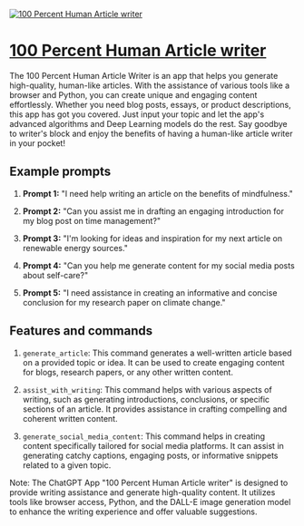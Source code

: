 [![100 Percent Human Article writer](https://files.oaiusercontent.com/file-Q7oNwAaxQftSUlDA0T5VxTRJ?se=2123-10-13T22%3A53%3A26Z&sp=r&sv=2021-08-06&sr=b&rscc=max-age%3D31536000%2C%20immutable&rscd=attachment%3B%20filename%3Dbathroomremodel.png&sig=WEyjJj5W0pnZsmU3CLdpZPECkSpxbw/N%2B0gpIUJcmRo%3D)](https://chat.openai.com/g/g-C7IQFiXH8-100-percent-human-article-writer)

# [100 Percent Human Article writer](https://chat.openai.com/g/g-C7IQFiXH8-100-percent-human-article-writer)

The 100 Percent Human Article Writer is an app that helps you generate high-quality, human-like articles. With the assistance of various tools like a browser and Python, you can create unique and engaging content effortlessly. Whether you need blog posts, essays, or product descriptions, this app has got you covered. Just input your topic and let the app's advanced algorithms and Deep Learning models do the rest. Say goodbye to writer's block and enjoy the benefits of having a human-like article writer in your pocket!

## Example prompts

1. **Prompt 1:** "I need help writing an article on the benefits of mindfulness."

2. **Prompt 2:** "Can you assist me in drafting an engaging introduction for my blog post on time management?"

3. **Prompt 3:** "I'm looking for ideas and inspiration for my next article on renewable energy sources."

4. **Prompt 4:** "Can you help me generate content for my social media posts about self-care?"

5. **Prompt 5:** "I need assistance in creating an informative and concise conclusion for my research paper on climate change."


## Features and commands

1. `generate_article`: This command generates a well-written article based on a provided topic or idea. It can be used to create engaging content for blogs, research papers, or any other written content.

2. `assist_with_writing`: This command helps with various aspects of writing, such as generating introductions, conclusions, or specific sections of an article. It provides assistance in crafting compelling and coherent written content.

3. `generate_social_media_content`: This command helps in creating content specifically tailored for social media platforms. It can assist in generating catchy captions, engaging posts, or informative snippets related to a given topic.

Note: The ChatGPT App "100 Percent Human Article writer" is designed to provide writing assistance and generate high-quality content. It utilizes tools like browser access, Python, and the DALL-E image generation model to enhance the writing experience and offer valuable suggestions.